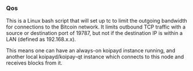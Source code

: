 ### Qos ###

This is a Linux bash script that will set up tc to limit the outgoing bandwidth for connections to the Bitcoin network. It limits outbound TCP traffic with a source or destination port of 19787, but not if the destination IP is within a LAN (defined as 192.168.x.x).

This means one can have an always-on koipayd instance running, and another local koipayd/koipay-qt instance which connects to this node and receives blocks from it.
